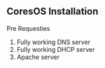 <h2>CoresOS Installation </h2>

<p>Pre Requesties</p>
<ol>
  <li>Fully working DNS server</li>
  <li>Fully working DHCP server</i>
  <li>Apache server</li>
</ol>

